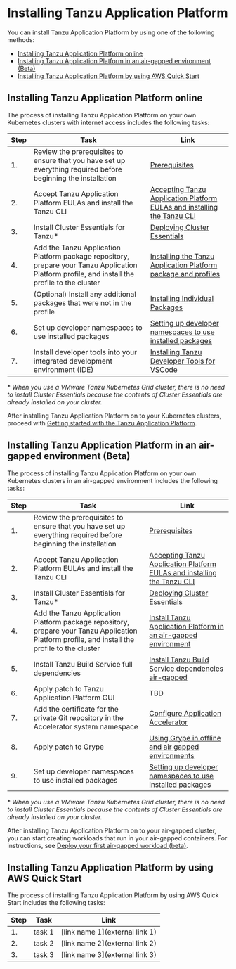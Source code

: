 # Installing Tanzu Application Platform

You can install Tanzu Application Platform by using one of the following methods:

- [Installing Tanzu Application Platform online](#install-online)
- [Installing Tanzu Application Platform in an air-gapped environment (Beta)](#install-air-gap)
- [Installing Tanzu Application Platform by using AWS Quick Start](#install-aws)

## <a id='install-online'></a>Installing Tanzu Application Platform online

The process of installing Tanzu Application Platform on your own Kubernetes clusters with internet access includes the following tasks:

|Step|Task|Link|
|----|----|----|
|1.| Review the prerequisites to ensure that you have set up everything required before beginning the installation |[Prerequisites](prerequisites.html)|
|2.| Accept Tanzu Application Platform EULAs and install the Tanzu CLI |[Accepting Tanzu Application Platform EULAs and installing the Tanzu CLI](install-tanzu-cli.html)|
|3.| Install Cluster Essentials for Tanzu* |[Deploying Cluster Essentials](https://docs.vmware.com/en/Cluster-Essentials-for-VMware-Tanzu/1.2/cluster-essentials/GUID-deploy.html)|
|4.| Add the Tanzu Application Platform package repository, prepare your Tanzu Application Platform profile, and install the profile to the cluster |[Installing the Tanzu Application Platform package and profiles](install.html)|
|5.| (Optional) Install any additional packages that were not in the profile |[Installing Individual Packages](install-components.html)|
|6.| Set up developer namespaces to use installed packages |[Setting up developer namespaces to use installed packages](set-up-namespaces.html)|
|7.| Install developer tools into your integrated development environment (IDE) |[Installing Tanzu Developer Tools for VSCode](vscode-extension/installation.html)|

\* _When you use a VMware Tanzu Kubernetes Grid cluster, there is no need to install Cluster Essentials because the contents of Cluster Essentials are already installed on your cluster._

After installing Tanzu Application Platform on to your Kubernetes clusters, proceed with [Getting started with the Tanzu Application Platform](getting-started.html).

## <a id='install-air-gap'></a>Installing Tanzu Application Platform in an air-gapped environment (Beta)

The process of installing Tanzu Application Platform on your own Kubernetes clusters in an air-gapped environment includes the following tasks:

|Step|Task|Link|
|----|----|----|
|1.| Review the prerequisites to ensure that you have set up everything required before beginning the installation |[Prerequisites](prerequisites.html)|
|2.| Accept Tanzu Application Platform EULAs and install the Tanzu CLI |[Accepting Tanzu Application Platform EULAs and installing the Tanzu CLI](install-tanzu-cli.html)|
|3.| Install Cluster Essentials for Tanzu* |[Deploying Cluster Essentials](https://docs.vmware.com/en/Cluster-Essentials-for-VMware-Tanzu/1.2/cluster-essentials/GUID-deploy.html)|
|4.| Add the Tanzu Application Platform package repository, prepare your Tanzu Application Platform profile, and install the profile to the cluster |[Install Tanzu Application Platform in an air-gapped environment](install-air-gap.html)|
|5.| Install Tanzu Build Service full dependencies |[Install Tanzu Build Service dependencies air-gapped](tanzu-build-service/install-airgapped.html#tbs-offline-install-deps)|
|6.| Apply patch to Tanzu Application Platform GUI |TBD|
|7.| Add the certificate for the private Git repository in the Accelerator system namespace |[Configure Application Accelerator](application-accelerator/configuration.html)|
|8.| Apply patch to Grype |[Using Grype in offline and air gapped environments](scst-scan/offline-airgap.html)|
|9.| Set up developer namespaces to use installed packages |[Setting up developer namespaces to use installed packages](set-up-namespaces.html)|

\* _When you use a VMware Tanzu Kubernetes Grid cluster, there is no need to install Cluster Essentials because the contents of Cluster Essentials are already installed on your cluster._

After installing Tanzu Application Platform on to your air-gapped cluster, you can start creating workloads that run in your air-gapped containers.
For instructions, see [Deploy your first air-gapped workload (beta)](getting-started/air-gap-workload.html).

## <a id='install-aws'></a>Installing Tanzu Application Platform by using AWS Quick Start

The process of installing Tanzu Application Platform by using AWS Quick Start includes the following tasks:

|Step|Task|Link|
|----|----|----|
|1.| task 1 |[link name 1](external link 1)|
|2.| task 2 |[link name 2](external link 2)|
|3.| task 3 |[link name 3](external link 3)|
